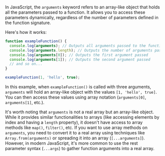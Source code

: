 In JavaScript, the `arguments` keyword refers to an array-like object that holds all the parameters passed to a function. It allows you to access these parameters dynamically, regardless of the number of parameters defined in the function signature.

Here's how it works:

```javascript
function exampleFunction() {
  console.log(arguments); // Outputs all arguments passed to the function
  console.log(arguments.length); // Outputs the number of arguments passed
  console.log(arguments[0]); // Outputs the first argument passed
  console.log(arguments[1]); // Outputs the second argument passed
  // and so on...
}

exampleFunction(1, 'hello', true);
```

In this example, when `exampleFunction()` is called with three arguments, `arguments` will hold an array-like object with the values `[1, 'hello', true]`. You can then access these values using array notation (`arguments[0]`, `arguments[1]`, etc.).

It's worth noting that `arguments` is not a real array but an array-like object. While it provides similar functionalities to arrays (like accessing elements by index and having a `length` property), it doesn't have access to array methods like `map()`, `filter()`, etc. If you want to use array methods on `arguments`, you need to convert it to a real array using techniques like `Array.from(arguments)` or spreading it into an array (`[...arguments]`). However, in modern JavaScript, it's more common to use the rest parameter syntax (`...args`) to gather function arguments into a real array.